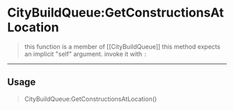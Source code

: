 # CityBuildQueue:GetConstructionsAtLocation
> this function is a member of [[CityBuildQueue]]
> this method expects an implicit "self" argument. invoke it with `:`
-----
## Usage
> CityBuildQueue:GetConstructionsAtLocation()
